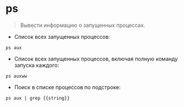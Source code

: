 # ps

> Вывести информацию о запущенных процессах.

- Список всех запущенных процессов:

`ps aux`

- Список всех запущенных процессов, включая полную команду запуска каждого:

`ps auxww`

- Поиск в списке процессов по подстроке:

`ps aux | grep {{string}}`
